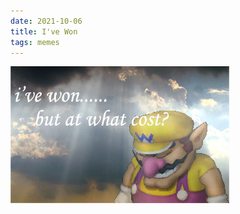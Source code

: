 ```yaml
---
date: 2021-10-06
title: I've Won
tags: memes
---
```


![ivewon](https://raw.githubusercontent.com/muneer78/muneer78.github.io/master/images/ivewon.jpeg)




